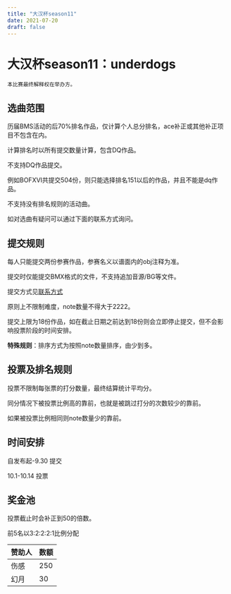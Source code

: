 ```yaml
---
title: "大汉杯season11"
date: 2021-07-20
draft: false
---
```


# 大汉杯season11：underdogs

    本比赛最终解释权在举办方。

<!--more-->

## 选曲范围

历届BMS活动的后70%排名作品，仅计算个人总分排名，ace补正或其他补正项目不包含在内。

计算排名时以所有提交数量计算，包含DQ作品。

不支持DQ作品提交。

例如BOFXVI共提交504份，则只能选择排名151以后的作品，并且不能是dq作品。

不支持没有排名规则的活动曲。

如对选曲有疑问可以通过下面的联系方式询问。

## 提交规则

每人只能提交两份参赛作品，参赛名义以谱面内的obj注释为准。

提交时仅能提交BMX格式的文件，不支持追加音源/BG等文件。

提交方式见[联系方式](https://scelym.github.io/post/me/#how-to-find-me)

原则上不限制难度，note数量不得大于2222。

提交上限为18份作品，如在截止日期之前达到18份则会立即停止提交，但不会影响投票阶段的时间安排。

**特殊规则**：排序方式为按照note数量排序，由少到多。

## 投票及排名规则

投票不限制每张票的打分数量，最终结算统计平均分。

同分情况下被投票比例高的靠前，也就是被跳过打分的次数较少的靠前。

如果被投票比例相同则note数量少的靠前。

## 时间安排

自发布起-9.30 提交

10.1-10.14 投票

## 奖金池

投票截止时会补正到50的倍数。

前5名以3:2:2:2:1比例分配

赞助人|数额
---|---
伤感|250
幻月|30

